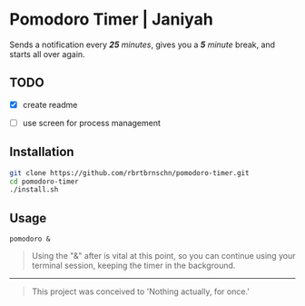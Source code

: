 # Pomodoro Timer | Janiyah
Sends a notification every ***25** minutes*, gives you a ***5** minute* break, and starts all over again.
## TODO

* [X] create readme

* [ ] use screen for process management

## Installation
```bash
git clone https://github.com/rbrtbrnschn/pomodoro-timer.git
cd pomodoro-timer
./install.sh
```

## Usage
```
pomodoro &
```

> Using the "&" after is vital at this point, so you can continue using your terminal session, keeping the timer in the background.

<hr/> 

> This project was conceived to 'Nothing actually, for once.'
